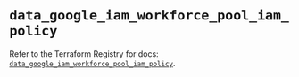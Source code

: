 # `data_google_iam_workforce_pool_iam_policy`

Refer to the Terraform Registry for docs: [`data_google_iam_workforce_pool_iam_policy`](https://registry.terraform.io/providers/hashicorp/google-beta/6.48.0/docs/data-sources/google_iam_workforce_pool_iam_policy).
